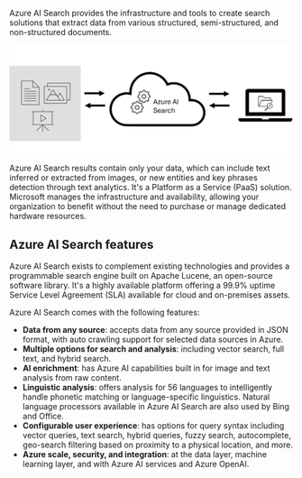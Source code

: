 Azure AI Search provides the infrastructure and tools to create search solutions that extract data from various structured, semi-structured, and non-structured documents. 

![Infographic of Azure Search.](../media/what-is-azure-search.png)

Azure AI Search results contain only your data, which can include text inferred or extracted from images, or new entities and key phrases detection through text analytics. It's a Platform as a Service (PaaS) solution. Microsoft manages the infrastructure and availability, allowing your organization to benefit without the need to purchase or manage dedicated hardware resources.

## Azure AI Search features 

Azure AI Search exists to complement existing technologies and provides a programmable search engine built on Apache Lucene, an open-source software library. It's a highly available platform offering a 99.9% uptime Service Level Agreement (SLA) available for cloud and on-premises assets.

Azure AI Search comes with the following features:

- **Data from any source**: accepts data from any source provided in JSON format, with auto crawling support for selected data sources in Azure.
- **Multiple options for search and analysis**: including vector search, full text, and hybrid search.
- **AI enrichment**: has Azure AI capabilities built in for image and text analysis from raw content.
- **Linguistic analysis**: offers analysis for 56 languages to intelligently handle phonetic matching or language-specific linguistics. Natural language processors available in Azure AI Search are also used by Bing and Office.
- **Configurable user experience**: has options for query syntax including vector queries, text search, hybrid queries, fuzzy search, autocomplete, geo-search filtering based on proximity to a physical location, and more.
- **Azure scale, security, and integration**: at the data layer, machine learning layer, and with Azure AI services and Azure OpenAI.